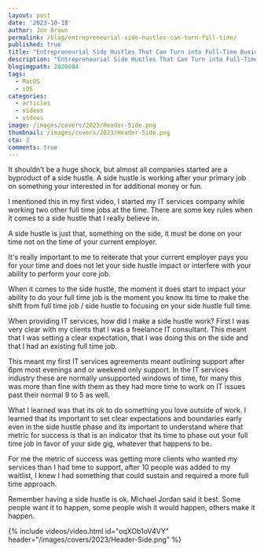 ```yaml
---
layout: post
date: '2023-10-18'
author: Jon Brown
permalink: /blog/entrepreneurial-side-hustles-can-turn-full-time/
published: true
title: "Entrepreneurial Side Hustles That Can Turn into Full-Time Businesses"
description: "Entrepreneurial Side Hustles That Can Turn into Full-Time Businesses"
blogimgpath: 2020604
tags:
  - MacOS
  - iOS
categories:
  - articles
  - videos
  - videos
image: /images/covers/2023/Header-Side.png
thumbnail: /images/covers/2023/Header-Side.png
cta: 2
comments: true
---
```

It shouldn’t be a huge shock, but almost all companies started are a byproduct of a side hustle. A side hustle is working after your primary job on something your interested in for additional money or fun. 

I mentioned this in my first video, I started my IT services company while working two other full time jobs at the time. There are some key rules when it comes to a side hustle that I really believe in. 

A side hustle is just that, something on the side, it must be done on your time not on the time of your current employer. 

It's really important to me to reiterate that your current employer pays you for your time and does not let your side hustle impact or interfere with your ability to perform your core job. 

When it comes to the side hustle, the moment it does start to impact your ability to do your full time job is the moment you know its time to make the shift from full time job / side hustle to focusing on your side hustle full time. 

When providing IT services, how did I make a side hustle work? First I was very clear with my clients that I was a freelance IT consultant. This meant that I was setting a clear expectation, that I was doing this on the side and that I had an existing full time job. 

This meant my first IT services agreements meant outlining support after 6pm most evenings and or weekend only support. In the IT services industry these are normally unsupported windows of time, for many this was more than fine with them as they had more time to work on IT issues past their normal 9 to 5 as well. 

What I learned was that its ok to do something you love outside of work. I learned that its important to set clear expectations and boundaries early even in the side hustle phase and its important to understand where that metric for success is that is an indicator that its time to phase out your full time job in favor of your side gig, whatever that happens to be. 

For me the metric of success was getting more clients who wanted my services than I had time to support, after 10 people was added to my waitlist, I knew I had something that could sustain and required a more full time approach. 

Remember having a side hustle is ok. Michael Jordan said it best. Some people want it to happen, some people wish it would happen, others make it happen.

{% include videos/video.html id="oqXOb1oV4VY" header="/images/covers/2023/Header-Side.png" %}
